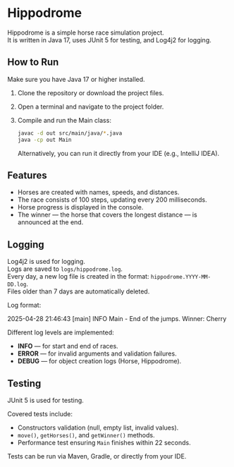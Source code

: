 # Hippodrome

Hippodrome is a simple horse race simulation project.  
It is written in Java 17, uses JUnit 5 for testing, and Log4j2 for logging.

## How to Run

Make sure you have Java 17 or higher installed.

1. Clone the repository or download the project files.

2. Open a terminal and navigate to the project folder.

3. Compile and run the Main class:

    ```bash
    javac -d out src/main/java/*.java
    java -cp out Main
    ```

   Alternatively, you can run it directly from your IDE (e.g., IntelliJ IDEA).

## Features

- Horses are created with names, speeds, and distances.
- The race consists of 100 steps, updating every 200 milliseconds.
- Horse progress is displayed in the console.
- The winner — the horse that covers the longest distance — is announced at the end.

## Logging

Log4j2 is used for logging.  
Logs are saved to `logs/hippodrome.log`.  
Every day, a new log file is created in the format: `hippodrome.YYYY-MM-DD.log`.  
Files older than 7 days are automatically deleted.

Log format:

2025-04-28 21:46:43 [main] INFO Main - End of the jumps. Winner: Cherry


Different log levels are implemented:

- **INFO** — for start and end of races.
- **ERROR** — for invalid arguments and validation failures.
- **DEBUG** — for object creation logs (Horse, Hippodrome).

## Testing

JUnit 5 is used for testing.

Covered tests include:

- Constructors validation (null, empty list, invalid values).
- `move()`, `getHorses()`, and `getWinner()` methods.
- Performance test ensuring `Main` finishes within 22 seconds.

Tests can be run via Maven, Gradle, or directly from your IDE.

